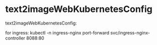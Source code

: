 # text2imageWebKubernetesConfig
text2imageWebKubernetesConfig:


for ingress:
kubectl -n ingress-nginx port-forward svc/ingress-nginx-controller 8088:80